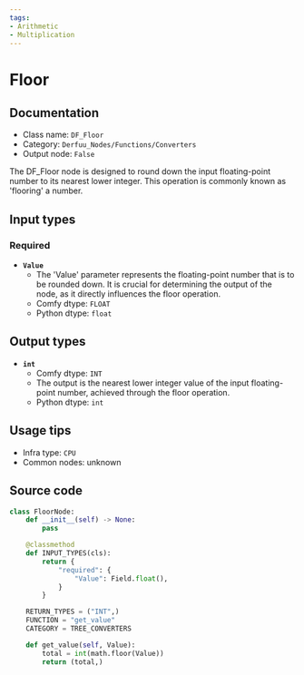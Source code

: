 ```yaml
---
tags:
- Arithmetic
- Multiplication
---
```


# Floor
## Documentation
- Class name: `DF_Floor`
- Category: `Derfuu_Nodes/Functions/Converters`
- Output node: `False`

The DF_Floor node is designed to round down the input floating-point number to its nearest lower integer. This operation is commonly known as 'flooring' a number.
## Input types
### Required
- **`Value`**
    - The 'Value' parameter represents the floating-point number that is to be rounded down. It is crucial for determining the output of the node, as it directly influences the floor operation.
    - Comfy dtype: `FLOAT`
    - Python dtype: `float`
## Output types
- **`int`**
    - Comfy dtype: `INT`
    - The output is the nearest lower integer value of the input floating-point number, achieved through the floor operation.
    - Python dtype: `int`
## Usage tips
- Infra type: `CPU`
- Common nodes: unknown


## Source code
```python
class FloorNode:
    def __init__(self) -> None:
        pass

    @classmethod
    def INPUT_TYPES(cls):
        return {
            "required": {
                "Value": Field.float(),
            }
        }

    RETURN_TYPES = ("INT",)
    FUNCTION = "get_value"
    CATEGORY = TREE_CONVERTERS

    def get_value(self, Value):
        total = int(math.floor(Value))
        return (total,)

```
